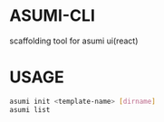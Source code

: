# ASUMI-CLI

scaffolding tool for asumi ui(react)

# USAGE
```bash
asumi init <template-name> [dirname]
asumi list
```
